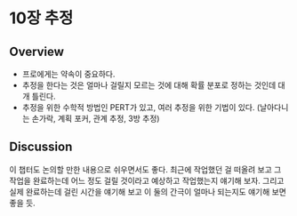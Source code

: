 # 10장 추정

## Overview

- 프로에게는 약속이 중요하다.
- 추정을 한다는 것은 얼마나 걸릴지 모르는 것에 대해 확률 분포로 정하는 것인데 대개 틀린다.
- 추정을 위한 수학적 방법인 PERT가 있고, 여러 추정을 위한 기법이 있다. (날아다니는 손가락, 계획 포커, 관계 추정, 3방 추정)

## Discussion

이 챕터도 논의할 만한 내용으로 쉬우면서도 좋다. 최근에 작업했던 걸 떠올려 보고 그 작업을 완료하는데 어느 정도 걸릴 것이라고 예상하고 작업했는지 얘기해 보자. 그리고 실제 완료하는데 걸린 시간을 얘기해 보고 이 둘의 간극이 얼마나 되는지도 얘기해 보면 좋을 듯.